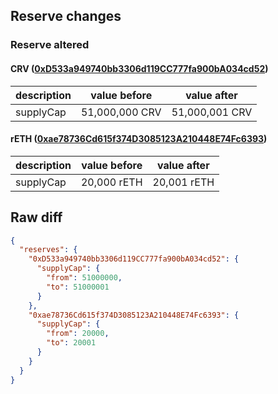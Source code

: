 ## Reserve changes

### Reserve altered

#### CRV ([0xD533a949740bb3306d119CC777fa900bA034cd52](https://etherscan.io/address/0xD533a949740bb3306d119CC777fa900bA034cd52))

| description | value before | value after |
| --- | --- | --- |
| supplyCap | 51,000,000 CRV | 51,000,001 CRV |


#### rETH ([0xae78736Cd615f374D3085123A210448E74Fc6393](https://etherscan.io/address/0xae78736Cd615f374D3085123A210448E74Fc6393))

| description | value before | value after |
| --- | --- | --- |
| supplyCap | 20,000 rETH | 20,001 rETH |


## Raw diff

```json
{
  "reserves": {
    "0xD533a949740bb3306d119CC777fa900bA034cd52": {
      "supplyCap": {
        "from": 51000000,
        "to": 51000001
      }
    },
    "0xae78736Cd615f374D3085123A210448E74Fc6393": {
      "supplyCap": {
        "from": 20000,
        "to": 20001
      }
    }
  }
}
```
